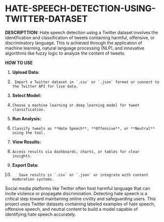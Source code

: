 # HATE-SPEECH-DETECTION-USING-TWITTER-DATASET

**DESCRIPTTION:**
Hate speech detection using a Twitter dataset involves the identification and classification of tweets containing harmful, offensive, or discriminatory language. This is achieved through the application of machine learning, natural language processing (NLP), and innovative algorithms like fuzzy logic to analyze the content of tweets.

**HOW TO USE**
1. **Upload Data:**
2.      Import a Twitter dataset in `.csv` or `.json` format or connect to the Twitter API for live data.  
3. **Select Model:**
4.     Choose a machine learning or deep learning model for tweet classification.  
5. **Run Analysis:**
6.     Classify tweets as **Hate Speech**, **Offensive**, or **Neutral** using the tool.  
7. **View Results:**
8.     Access results via dashboards, charts, or tables for clear insights.  
9. **Export Data:**
10.        Save results in `.csv` or `.json` or integrate with content moderation systems.

   Social media platforms like Twitter often host harmful language that can incite violence or propagate discrimination. Detecting hate speech is a critical step toward maintaining online civility and safeguarding users. This project uses Twitter datasets containing labeled examples of hate speech, offensive speech, and neutral content to build a model capable of identifying hate speech accurately.
